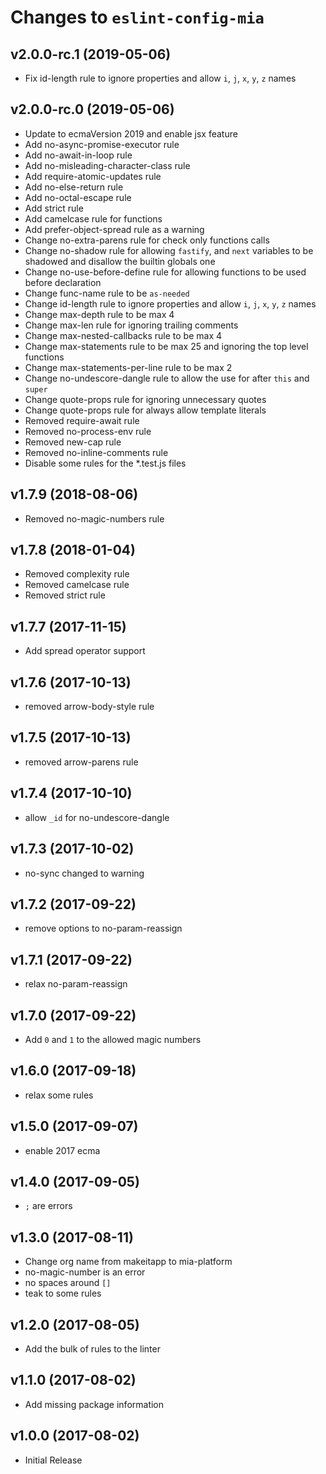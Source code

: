 # Changes to `eslint-config-mia`

## v2.0.0-rc.1 (2019-05-06)

- Fix id-length rule to ignore properties and allow `i`, `j`, `x`,
  `y`, `z` names

## v2.0.0-rc.0 (2019-05-06)

- Update to ecmaVersion 2019 and enable jsx feature
- Add no-async-promise-executor rule
- Add no-await-in-loop rule
- Add no-misleading-character-class rule
- Add require-atomic-updates rule
- Add no-else-return rule
- Add no-octal-escape rule
- Add strict rule
- Add camelcase rule for functions
- Add prefer-object-spread rule as a warning
- Change no-extra-parens rule for check only functions calls
- Change no-shadow rule for allowing `fastify`, and `next` variables to
  be shadowed and disallow the builtin globals one
- Change no-use-before-define rule for allowing functions to be used before
  declaration
- Change func-name rule to be `as-needed`
- Change id-length rule to ignore properties and allow `i`, `j`, `x`,
  `y`, `z` names
- Change max-depth rule to be max 4
- Change max-len rule for ignoring trailing comments
- Change max-nested-callbacks rule to be max 4
- Change max-statements rule to be max 25 and ignoring the top level functions
- Change max-statements-per-line rule to be max 2
- Change no-undescore-dangle rule to allow the use for after `this` and `super`
- Change quote-props rule for ignoring unnecessary quotes
- Change quote-props rule for always allow template literals
- Removed require-await rule
- Removed no-process-env rule
- Removed new-cap rule
- Removed no-inline-comments rule
- Disable some rules for the *.test.js files

## v1.7.9 (2018-08-06)

- Removed no-magic-numbers rule

## v1.7.8 (2018-01-04)

- Removed complexity rule
- Removed camelcase rule
- Removed strict rule

## v1.7.7 (2017-11-15)

- Add spread operator support

## v1.7.6 (2017-10-13)

- removed arrow-body-style rule

## v1.7.5 (2017-10-13)

- removed arrow-parens rule

## v1.7.4 (2017-10-10)

- allow `_id` for no-undescore-dangle

## v1.7.3 (2017-10-02)

- no-sync changed to warning

## v1.7.2 (2017-09-22)

- remove options to no-param-reassign

## v1.7.1 (2017-09-22)

- relax no-param-reassign

## v1.7.0 (2017-09-22)

- Add `0` and `1` to the allowed magic numbers

## v1.6.0 (2017-09-18)

- relax some rules

## v1.5.0 (2017-09-07)

- enable 2017 ecma

## v1.4.0 (2017-09-05)

- `;` are errors

## v1.3.0 (2017-08-11)

- Change org name from makeitapp to mia-platform
- no-magic-number is an error
- no spaces around `[]`
- teak to some rules

## v1.2.0 (2017-08-05)

- Add the bulk of rules to the linter

## v1.1.0 (2017-08-02)

- Add missing package information

## v1.0.0 (2017-08-02)

- Initial Release
